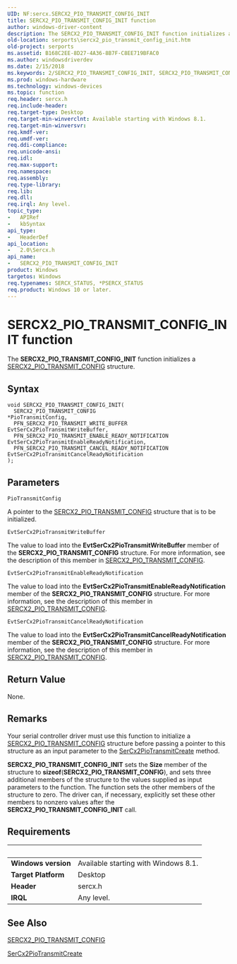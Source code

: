 ```yaml
---
UID: NF:sercx.SERCX2_PIO_TRANSMIT_CONFIG_INIT
title: SERCX2_PIO_TRANSMIT_CONFIG_INIT function
author: windows-driver-content
description: The SERCX2_PIO_TRANSMIT_CONFIG_INIT function initializes a SERCX2_PIO_TRANSMIT_CONFIG structure.
old-location: serports\sercx2_pio_transmit_config_init.htm
old-project: serports
ms.assetid: B168C2EE-8D27-4A36-8B7F-C8EE719BFAC0
ms.author: windowsdriverdev
ms.date: 2/15/2018
ms.keywords: 2/SERCX2_PIO_TRANSMIT_CONFIG_INIT, SERCX2_PIO_TRANSMIT_CONFIG_INIT, SERCX2_PIO_TRANSMIT_CONFIG_INIT function [Serial Ports], serports.sercx2_pio_transmit_config_init
ms.prod: windows-hardware
ms.technology: windows-devices
ms.topic: function
req.header: sercx.h
req.include-header: 
req.target-type: Desktop
req.target-min-winverclnt: Available starting with Windows 8.1.
req.target-min-winversvr: 
req.kmdf-ver: 
req.umdf-ver: 
req.ddi-compliance: 
req.unicode-ansi: 
req.idl: 
req.max-support: 
req.namespace: 
req.assembly: 
req.type-library: 
req.lib: 
req.dll: 
req.irql: Any level.
topic_type:
-	APIRef
-	kbSyntax
api_type:
-	HeaderDef
api_location:
-	2.0\Sercx.h
api_name:
-	SERCX2_PIO_TRANSMIT_CONFIG_INIT
product: Windows
targetos: Windows
req.typenames: SERCX_STATUS, *PSERCX_STATUS
req.product: Windows 10 or later.
---
```



# SERCX2_PIO_TRANSMIT_CONFIG_INIT function
The <b>SERCX2_PIO_TRANSMIT_CONFIG_INIT</b> function initializes a <a href="https://msdn.microsoft.com/library/windows/hardware/dn265334">SERCX2_PIO_TRANSMIT_CONFIG</a> structure.

## Syntax

```
void SERCX2_PIO_TRANSMIT_CONFIG_INIT(
  SERCX2_PIO_TRANSMIT_CONFIG                        *PioTransmitConfig,
  PFN_SERCX2_PIO_TRANSMIT_WRITE_BUFFER              EvtSerCx2PioTransmitWriteBuffer,
  PFN_SERCX2_PIO_TRANSMIT_ENABLE_READY_NOTIFICATION EvtSerCx2PioTransmitEnableReadyNotification,
  PFN_SERCX2_PIO_TRANSMIT_CANCEL_READY_NOTIFICATION EvtSerCx2PioTransmitCancelReadyNotification
);
```

## Parameters

`PioTransmitConfig`

A pointer to the <a href="https://msdn.microsoft.com/library/windows/hardware/dn265334">SERCX2_PIO_TRANSMIT_CONFIG</a> structure that is to be initialized.

`EvtSerCx2PioTransmitWriteBuffer`

The value to load into the <b>EvtSerCx2PioTransmitWriteBuffer</b> member of the <b>SERCX2_PIO_TRANSMIT_CONFIG</b> structure. For more information, see the description of this member in <a href="https://msdn.microsoft.com/library/windows/hardware/dn265334">SERCX2_PIO_TRANSMIT_CONFIG</a>.

`EvtSerCx2PioTransmitEnableReadyNotification`

The value to load into the <b>EvtSerCx2PioTransmitEnableReadyNotification</b> member of the <b>SERCX2_PIO_TRANSMIT_CONFIG</b> structure. For more information, see the description of this member in <a href="https://msdn.microsoft.com/library/windows/hardware/dn265334">SERCX2_PIO_TRANSMIT_CONFIG</a>.

`EvtSerCx2PioTransmitCancelReadyNotification`

The value to load into the <b>EvtSerCx2PioTransmitCancelReadyNotification</b> member of the <b>SERCX2_PIO_TRANSMIT_CONFIG</b> structure. For more information, see the description of this member in <a href="https://msdn.microsoft.com/library/windows/hardware/dn265334">SERCX2_PIO_TRANSMIT_CONFIG</a>.


## Return Value

None.

## Remarks

Your serial controller driver must use this function to initialize a <a href="https://msdn.microsoft.com/library/windows/hardware/dn265334">SERCX2_PIO_TRANSMIT_CONFIG</a> structure before passing a pointer to this structure as an input parameter to the <a href="https://msdn.microsoft.com/library/windows/hardware/dn265269">SerCx2PioTransmitCreate</a> method.

<b>SERCX2_PIO_TRANSMIT_CONFIG_INIT</b> sets the <b>Size</b> member of the structure to <b>sizeof</b>(<b>SERCX2_PIO_TRANSMIT_CONFIG</b>), and sets three additional members of the structure to the values supplied as input parameters to the function. The function sets the other members of the structure to zero. The driver can, if necessary, explicitly set these other members to nonzero values after the <b>SERCX2_PIO_TRANSMIT_CONFIG_INIT</b> call.

## Requirements
| &nbsp; | &nbsp; |
| ---- |:---- |
| **Windows version** | Available starting with Windows 8.1.  |
| **Target Platform** | Desktop |
| **Header** | sercx.h |
| **IRQL** | Any level. |

## See Also

<a href="https://msdn.microsoft.com/library/windows/hardware/dn265334">SERCX2_PIO_TRANSMIT_CONFIG</a>



<a href="https://msdn.microsoft.com/library/windows/hardware/dn265269">SerCx2PioTransmitCreate</a>